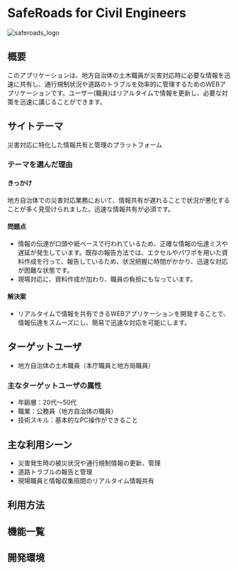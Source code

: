 # SafeRoads for Civil Engineers 

![saferoads_logo](https://github.com/user-attachments/assets/ae5b5989-6fe8-4a1c-b6ad-d7d3eeac05c6)

## 概要
このアプリケーションは、地方自治体の土木職員が災害対応時に必要な情報を迅速に共有し、通行規制状況や道路のトラブルを効率的に管理するためのWEBアプリケーションです。ユーザー(職員)はリアルタイムで情報を更新し、必要な対策を迅速に講じることができます。

## サイトテーマ
災害対応に特化した情報共有と管理のプラットフォーム

### テーマを選んだ理由
#### きっかけ
地方自治体での災害対応業務において、情報共有が遅れることで状況が悪化することが多く見受けられました。迅速な情報共有が必須です。

#### 問題点
- 情報の伝達が口頭や紙ベースで行われているため、正確な情報の伝達ミスや遅延が発生しています。既存の報告方法では、エクセルやパワポを用いた資料作成を行って、報告しているため、状況把握に時間がかかり、迅速な対応が困難な状態です。
- 現場対応に、資料作成が加わり、職員の負担にもなっています。

#### 解決案
- リアルタイムで情報を共有できるWEBアプリケーションを開発することで、情報伝達をスムーズにし、簡易で迅速な対応を可能にします。

## ターゲットユーザ
- 地方自治体の土木職員（本庁職員と地方局職員）

### 主なターゲットユーザの属性
- 年齢層：20代〜50代
- 職業：公務員（地方自治体の職員）
- 技術スキル：基本的なPC操作ができること

## 主な利用シーン
- 災害発生時の被災状況や通行規制情報の更新、管理
- 道路トラブルの報告と管理
- 現場職員と情報収集班間のリアルタイム情報共有

## 利用方法

## 機能一覧

## 開発環境

